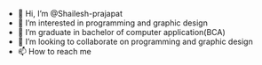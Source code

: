 - 👋 Hi, I’m @Shailesh-prajapat
- 👀 I’m interested in programming and graphic design
- 🌱 I’m graduate in  bachelor of computer application(BCA)
- 💞️ I’m looking to collaborate on programming and graphic design
- 📫 How to reach me 

<!---
Shailesh-prajapat/Shailesh-prajapat is a ✨ special ✨ repository because its `README.md` (this file) appears on your GitHub profile.
You can click the Preview link to take a look at your changes.
--->

